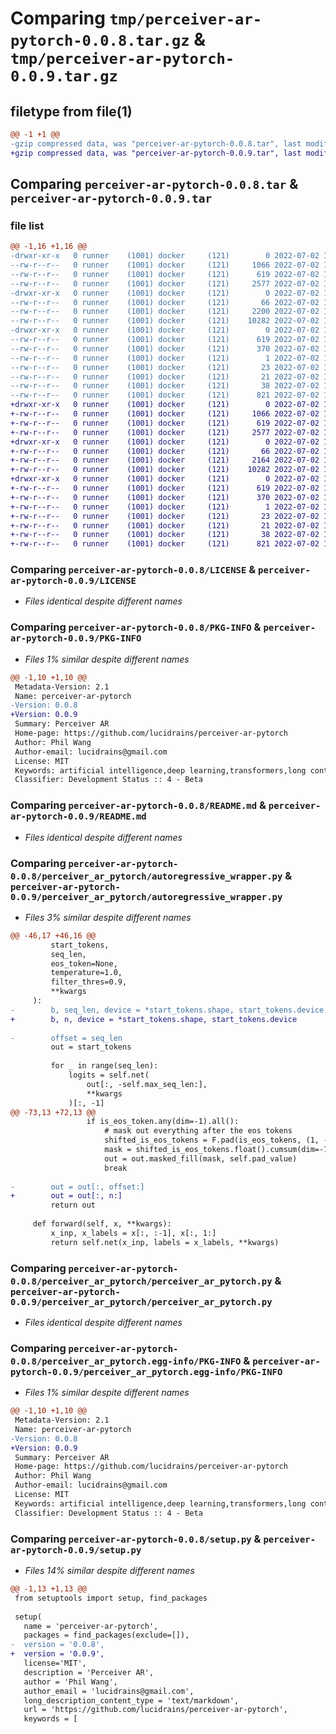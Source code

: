 # Comparing `tmp/perceiver-ar-pytorch-0.0.8.tar.gz` & `tmp/perceiver-ar-pytorch-0.0.9.tar.gz`

## filetype from file(1)

```diff
@@ -1 +1 @@
-gzip compressed data, was "perceiver-ar-pytorch-0.0.8.tar", last modified: Sat Jul  2 15:32:48 2022, max compression
+gzip compressed data, was "perceiver-ar-pytorch-0.0.9.tar", last modified: Sat Jul  2 17:27:36 2022, max compression
```

## Comparing `perceiver-ar-pytorch-0.0.8.tar` & `perceiver-ar-pytorch-0.0.9.tar`

### file list

```diff
@@ -1,16 +1,16 @@
-drwxr-xr-x   0 runner    (1001) docker     (121)        0 2022-07-02 15:32:48.461277 perceiver-ar-pytorch-0.0.8/
--rw-r--r--   0 runner    (1001) docker     (121)     1066 2022-07-02 15:32:36.000000 perceiver-ar-pytorch-0.0.8/LICENSE
--rw-r--r--   0 runner    (1001) docker     (121)      619 2022-07-02 15:32:48.461277 perceiver-ar-pytorch-0.0.8/PKG-INFO
--rw-r--r--   0 runner    (1001) docker     (121)     2577 2022-07-02 15:32:36.000000 perceiver-ar-pytorch-0.0.8/README.md
-drwxr-xr-x   0 runner    (1001) docker     (121)        0 2022-07-02 15:32:48.461277 perceiver-ar-pytorch-0.0.8/perceiver_ar_pytorch/
--rw-r--r--   0 runner    (1001) docker     (121)       66 2022-07-02 15:32:36.000000 perceiver-ar-pytorch-0.0.8/perceiver_ar_pytorch/__init__.py
--rw-r--r--   0 runner    (1001) docker     (121)     2200 2022-07-02 15:32:36.000000 perceiver-ar-pytorch-0.0.8/perceiver_ar_pytorch/autoregressive_wrapper.py
--rw-r--r--   0 runner    (1001) docker     (121)    10282 2022-07-02 15:32:36.000000 perceiver-ar-pytorch-0.0.8/perceiver_ar_pytorch/perceiver_ar_pytorch.py
-drwxr-xr-x   0 runner    (1001) docker     (121)        0 2022-07-02 15:32:48.461277 perceiver-ar-pytorch-0.0.8/perceiver_ar_pytorch.egg-info/
--rw-r--r--   0 runner    (1001) docker     (121)      619 2022-07-02 15:32:47.000000 perceiver-ar-pytorch-0.0.8/perceiver_ar_pytorch.egg-info/PKG-INFO
--rw-r--r--   0 runner    (1001) docker     (121)      370 2022-07-02 15:32:48.000000 perceiver-ar-pytorch-0.0.8/perceiver_ar_pytorch.egg-info/SOURCES.txt
--rw-r--r--   0 runner    (1001) docker     (121)        1 2022-07-02 15:32:47.000000 perceiver-ar-pytorch-0.0.8/perceiver_ar_pytorch.egg-info/dependency_links.txt
--rw-r--r--   0 runner    (1001) docker     (121)       23 2022-07-02 15:32:48.000000 perceiver-ar-pytorch-0.0.8/perceiver_ar_pytorch.egg-info/requires.txt
--rw-r--r--   0 runner    (1001) docker     (121)       21 2022-07-02 15:32:48.000000 perceiver-ar-pytorch-0.0.8/perceiver_ar_pytorch.egg-info/top_level.txt
--rw-r--r--   0 runner    (1001) docker     (121)       38 2022-07-02 15:32:48.461277 perceiver-ar-pytorch-0.0.8/setup.cfg
--rw-r--r--   0 runner    (1001) docker     (121)      821 2022-07-02 15:32:36.000000 perceiver-ar-pytorch-0.0.8/setup.py
+drwxr-xr-x   0 runner    (1001) docker     (121)        0 2022-07-02 17:27:36.141657 perceiver-ar-pytorch-0.0.9/
+-rw-r--r--   0 runner    (1001) docker     (121)     1066 2022-07-02 17:27:17.000000 perceiver-ar-pytorch-0.0.9/LICENSE
+-rw-r--r--   0 runner    (1001) docker     (121)      619 2022-07-02 17:27:36.141657 perceiver-ar-pytorch-0.0.9/PKG-INFO
+-rw-r--r--   0 runner    (1001) docker     (121)     2577 2022-07-02 17:27:17.000000 perceiver-ar-pytorch-0.0.9/README.md
+drwxr-xr-x   0 runner    (1001) docker     (121)        0 2022-07-02 17:27:36.141657 perceiver-ar-pytorch-0.0.9/perceiver_ar_pytorch/
+-rw-r--r--   0 runner    (1001) docker     (121)       66 2022-07-02 17:27:17.000000 perceiver-ar-pytorch-0.0.9/perceiver_ar_pytorch/__init__.py
+-rw-r--r--   0 runner    (1001) docker     (121)     2164 2022-07-02 17:27:17.000000 perceiver-ar-pytorch-0.0.9/perceiver_ar_pytorch/autoregressive_wrapper.py
+-rw-r--r--   0 runner    (1001) docker     (121)    10282 2022-07-02 17:27:17.000000 perceiver-ar-pytorch-0.0.9/perceiver_ar_pytorch/perceiver_ar_pytorch.py
+drwxr-xr-x   0 runner    (1001) docker     (121)        0 2022-07-02 17:27:36.141657 perceiver-ar-pytorch-0.0.9/perceiver_ar_pytorch.egg-info/
+-rw-r--r--   0 runner    (1001) docker     (121)      619 2022-07-02 17:27:35.000000 perceiver-ar-pytorch-0.0.9/perceiver_ar_pytorch.egg-info/PKG-INFO
+-rw-r--r--   0 runner    (1001) docker     (121)      370 2022-07-02 17:27:36.000000 perceiver-ar-pytorch-0.0.9/perceiver_ar_pytorch.egg-info/SOURCES.txt
+-rw-r--r--   0 runner    (1001) docker     (121)        1 2022-07-02 17:27:35.000000 perceiver-ar-pytorch-0.0.9/perceiver_ar_pytorch.egg-info/dependency_links.txt
+-rw-r--r--   0 runner    (1001) docker     (121)       23 2022-07-02 17:27:35.000000 perceiver-ar-pytorch-0.0.9/perceiver_ar_pytorch.egg-info/requires.txt
+-rw-r--r--   0 runner    (1001) docker     (121)       21 2022-07-02 17:27:35.000000 perceiver-ar-pytorch-0.0.9/perceiver_ar_pytorch.egg-info/top_level.txt
+-rw-r--r--   0 runner    (1001) docker     (121)       38 2022-07-02 17:27:36.141657 perceiver-ar-pytorch-0.0.9/setup.cfg
+-rw-r--r--   0 runner    (1001) docker     (121)      821 2022-07-02 17:27:17.000000 perceiver-ar-pytorch-0.0.9/setup.py
```

### Comparing `perceiver-ar-pytorch-0.0.8/LICENSE` & `perceiver-ar-pytorch-0.0.9/LICENSE`

 * *Files identical despite different names*

### Comparing `perceiver-ar-pytorch-0.0.8/PKG-INFO` & `perceiver-ar-pytorch-0.0.9/PKG-INFO`

 * *Files 1% similar despite different names*

```diff
@@ -1,10 +1,10 @@
 Metadata-Version: 2.1
 Name: perceiver-ar-pytorch
-Version: 0.0.8
+Version: 0.0.9
 Summary: Perceiver AR
 Home-page: https://github.com/lucidrains/perceiver-ar-pytorch
 Author: Phil Wang
 Author-email: lucidrains@gmail.com
 License: MIT
 Keywords: artificial intelligence,deep learning,transformers,long context,attention
 Classifier: Development Status :: 4 - Beta
```

### Comparing `perceiver-ar-pytorch-0.0.8/README.md` & `perceiver-ar-pytorch-0.0.9/README.md`

 * *Files identical despite different names*

### Comparing `perceiver-ar-pytorch-0.0.8/perceiver_ar_pytorch/autoregressive_wrapper.py` & `perceiver-ar-pytorch-0.0.9/perceiver_ar_pytorch/autoregressive_wrapper.py`

 * *Files 3% similar despite different names*

```diff
@@ -46,17 +46,16 @@
         start_tokens,
         seq_len,
         eos_token=None,
         temperature=1.0,
         filter_thres=0.9,
         **kwargs
     ):
-        b, seq_len, device = *start_tokens.shape, start_tokens.device
+        b, n, device = *start_tokens.shape, start_tokens.device
 
-        offset = seq_len
         out = start_tokens
 
         for _ in range(seq_len):
             logits = self.net(
                 out[:, -self.max_seq_len:],
                 **kwargs
             )[:, -1]
@@ -73,13 +72,13 @@
                 if is_eos_token.any(dim=-1).all():
                     # mask out everything after the eos tokens
                     shifted_is_eos_tokens = F.pad(is_eos_tokens, (1, -1))
                     mask = shifted_is_eos_tokens.float().cumsum(dim=-1) >= 1
                     out = out.masked_fill(mask, self.pad_value)
                     break
 
-        out = out[:, offset:]
+        out = out[:, n:]
         return out
 
     def forward(self, x, **kwargs):
         x_inp, x_labels = x[:, :-1], x[:, 1:]
         return self.net(x_inp, labels = x_labels, **kwargs)
```

### Comparing `perceiver-ar-pytorch-0.0.8/perceiver_ar_pytorch/perceiver_ar_pytorch.py` & `perceiver-ar-pytorch-0.0.9/perceiver_ar_pytorch/perceiver_ar_pytorch.py`

 * *Files identical despite different names*

### Comparing `perceiver-ar-pytorch-0.0.8/perceiver_ar_pytorch.egg-info/PKG-INFO` & `perceiver-ar-pytorch-0.0.9/perceiver_ar_pytorch.egg-info/PKG-INFO`

 * *Files 1% similar despite different names*

```diff
@@ -1,10 +1,10 @@
 Metadata-Version: 2.1
 Name: perceiver-ar-pytorch
-Version: 0.0.8
+Version: 0.0.9
 Summary: Perceiver AR
 Home-page: https://github.com/lucidrains/perceiver-ar-pytorch
 Author: Phil Wang
 Author-email: lucidrains@gmail.com
 License: MIT
 Keywords: artificial intelligence,deep learning,transformers,long context,attention
 Classifier: Development Status :: 4 - Beta
```

### Comparing `perceiver-ar-pytorch-0.0.8/setup.py` & `perceiver-ar-pytorch-0.0.9/setup.py`

 * *Files 14% similar despite different names*

```diff
@@ -1,13 +1,13 @@
 from setuptools import setup, find_packages
 
 setup(
   name = 'perceiver-ar-pytorch',
   packages = find_packages(exclude=[]),
-  version = '0.0.8',
+  version = '0.0.9',
   license='MIT',
   description = 'Perceiver AR',
   author = 'Phil Wang',
   author_email = 'lucidrains@gmail.com',
   long_description_content_type = 'text/markdown',
   url = 'https://github.com/lucidrains/perceiver-ar-pytorch',
   keywords = [
```

